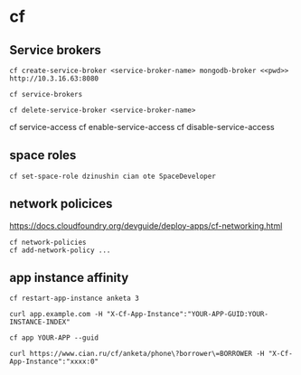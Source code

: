 # cf


## Service brokers

```
cf create-service-broker <service-broker-name> mongodb-broker <<pwd>> http://10.3.16.63:8080

cf service-brokers

cf delete-service-broker <service-broker-name>
```

cf service-access
cf enable-service-access
cf disable-service-access


## space roles 

```shell
cf set-space-role dzinushin cian ote SpaceDeveloper
```

## network policices

https://docs.cloudfoundry.org/devguide/deploy-apps/cf-networking.html

```shell
cf network-policies
cf add-network-policy ...
```


## app instance affinity
```shell
cf restart-app-instance anketa 3

curl app.example.com -H "X-Cf-App-Instance":"YOUR-APP-GUID:YOUR-INSTANCE-INDEX"

cf app YOUR-APP --guid

curl https://www.cian.ru/cf/anketa/phone\?borrower\=BORROWER -H "X-Cf-App-Instance":"xxxx:0"
```
